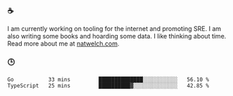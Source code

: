 ### ☕

I am currently working on tooling for the internet and promoting SRE. I am also writing some books and hoarding some data. I like thinking about time. Read more about me at [natwelch.com](https://natwelch.com).

### 🕒

<!--START_SECTION:waka-->
```text
Go           33 mins         ██████████████░░░░░░░░░░░   56.10 % 
TypeScript   25 mins         ██████████▓░░░░░░░░░░░░░░   42.85 % 
```
<!--END_SECTION:waka-->
